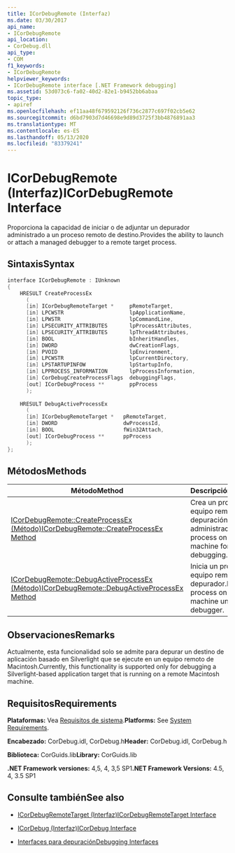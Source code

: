```yaml
---
title: ICorDebugRemote (Interfaz)
ms.date: 03/30/2017
api_name:
- ICorDebugRemote
api_location:
- CorDebug.dll
api_type:
- COM
f1_keywords:
- ICorDebugRemote
helpviewer_keywords:
- ICorDebugRemote interface [.NET Framework debugging]
ms.assetid: 53d073c6-fa02-40d2-82e1-b9452bb6abaa
topic_type:
- apiref
ms.openlocfilehash: ef11aa48f679592126f736c2877c697f02cb5e62
ms.sourcegitcommit: d6bd7903d7d46698e9d89d3725f3bb4876891aa3
ms.translationtype: MT
ms.contentlocale: es-ES
ms.lasthandoff: 05/13/2020
ms.locfileid: "83379241"
---
```

# <a name="icordebugremote-interface"></a><span data-ttu-id="324dc-102">ICorDebugRemote (Interfaz)</span><span class="sxs-lookup"><span data-stu-id="324dc-102">ICorDebugRemote Interface</span></span>
<span data-ttu-id="324dc-103">Proporciona la capacidad de iniciar o de adjuntar un depurador administrado a un proceso remoto de destino.</span><span class="sxs-lookup"><span data-stu-id="324dc-103">Provides the ability to launch or attach a managed debugger to a remote target process.</span></span>  
  
## <a name="syntax"></a><span data-ttu-id="324dc-104">Sintaxis</span><span class="sxs-lookup"><span data-stu-id="324dc-104">Syntax</span></span>  
  
```cpp  
interface ICorDebugRemote : IUnknown  
{  
    HRESULT CreateProcessEx  
      (  
      [in] ICorDebugRemoteTarget *     pRemoteTarget,  
      [in] LPCWSTR                     lpApplicationName,  
      [in] LPWSTR                      lpCommandLine,  
      [in] LPSECURITY_ATTRIBUTES       lpProcessAttributes,  
      [in] LPSECURITY_ATTRIBUTES       lpThreadAttributes,  
      [in] BOOL                        bInheritHandles,  
      [in] DWORD                       dwCreationFlags,  
      [in] PVOID                       lpEnvironment,  
      [in] LPCWSTR                     lpCurrentDirectory,  
      [in] LPSTARTUPINFOW              lpStartupInfo,  
      [in] LPPROCESS_INFORMATION       lpProcessInformation,  
      [in] CorDebugCreateProcessFlags  debuggingFlags,  
      [out] ICorDebugProcess **        ppProcess  
      );  
  
    HRESULT DebugActiveProcessEx  
      (  
      [in] ICorDebugRemoteTarget *   pRemoteTarget,  
      [in] DWORD                     dwProcessId,  
      [in] BOOL                      fWin32Attach,  
      [out] ICorDebugProcess **      ppProcess  
      );  
};  
```  
  
## <a name="methods"></a><span data-ttu-id="324dc-105">Métodos</span><span class="sxs-lookup"><span data-stu-id="324dc-105">Methods</span></span>  
  
|<span data-ttu-id="324dc-106">Método</span><span class="sxs-lookup"><span data-stu-id="324dc-106">Method</span></span>|<span data-ttu-id="324dc-107">Descripción</span><span class="sxs-lookup"><span data-stu-id="324dc-107">Description</span></span>|  
|------------|-----------------|  
|[<span data-ttu-id="324dc-108">ICorDebugRemote::CreateProcessEx (Método)</span><span class="sxs-lookup"><span data-stu-id="324dc-108">ICorDebugRemote::CreateProcessEx Method</span></span>](icordebugremote-createprocessex-method.md)|<span data-ttu-id="324dc-109">Crea un proceso en un equipo remoto para la depuración administrada.</span><span class="sxs-lookup"><span data-stu-id="324dc-109">Creates a process on a remote machine for managed debugging.</span></span>|  
|[<span data-ttu-id="324dc-110">ICorDebugRemote::DebugActiveProcessEx (Método)</span><span class="sxs-lookup"><span data-stu-id="324dc-110">ICorDebugRemote::DebugActiveProcessEx Method</span></span>](icordebugremote-debugactiveprocessex-method.md)|<span data-ttu-id="324dc-111">Inicia un proceso en un equipo remoto en el depurador.</span><span class="sxs-lookup"><span data-stu-id="324dc-111">Launches a process on a remote machine under the debugger.</span></span>|  
  
## <a name="remarks"></a><span data-ttu-id="324dc-112">Observaciones</span><span class="sxs-lookup"><span data-stu-id="324dc-112">Remarks</span></span>  
 <span data-ttu-id="324dc-113">Actualmente, esta funcionalidad solo se admite para depurar un destino de aplicación basado en Silverlight que se ejecute en un equipo remoto de Macintosh.</span><span class="sxs-lookup"><span data-stu-id="324dc-113">Currently, this functionality is supported only for debugging a Silverlight-based application target that is running on a remote Macintosh machine.</span></span>  
  
## <a name="requirements"></a><span data-ttu-id="324dc-114">Requisitos</span><span class="sxs-lookup"><span data-stu-id="324dc-114">Requirements</span></span>  
 <span data-ttu-id="324dc-115">**Plataformas:** Vea [Requisitos de sistema](../../get-started/system-requirements.md).</span><span class="sxs-lookup"><span data-stu-id="324dc-115">**Platforms:** See [System Requirements](../../get-started/system-requirements.md).</span></span>  
  
 <span data-ttu-id="324dc-116">**Encabezado:** CorDebug.idl, CorDebug.h</span><span class="sxs-lookup"><span data-stu-id="324dc-116">**Header:** CorDebug.idl, CorDebug.h</span></span>  
  
 <span data-ttu-id="324dc-117">**Biblioteca:** CorGuids.lib</span><span class="sxs-lookup"><span data-stu-id="324dc-117">**Library:** CorGuids.lib</span></span>  
  
 <span data-ttu-id="324dc-118">**.NET Framework versiones:** 4,5, 4, 3,5 SP1</span><span class="sxs-lookup"><span data-stu-id="324dc-118">**.NET Framework Versions:** 4.5, 4, 3.5 SP1</span></span>  
  
## <a name="see-also"></a><span data-ttu-id="324dc-119">Consulte también</span><span class="sxs-lookup"><span data-stu-id="324dc-119">See also</span></span>

- [<span data-ttu-id="324dc-120">ICorDebugRemoteTarget (Interfaz)</span><span class="sxs-lookup"><span data-stu-id="324dc-120">ICorDebugRemoteTarget Interface</span></span>](icordebugremotetarget-interface.md)
- [<span data-ttu-id="324dc-121">ICorDebug (Interfaz)</span><span class="sxs-lookup"><span data-stu-id="324dc-121">ICorDebug Interface</span></span>](icordebug-interface.md)

- [<span data-ttu-id="324dc-122">Interfaces para depuración</span><span class="sxs-lookup"><span data-stu-id="324dc-122">Debugging Interfaces</span></span>](debugging-interfaces.md)
